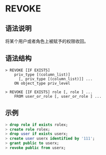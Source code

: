 # **REVOKE**

## **语法说明**

将某个用户或者角色上被赋予的权限收回。

## **语法结构**

```
> REVOKE [IF EXISTS]
    priv_type [(column_list)]
      [, priv_type [(column_list)]] ...
    ON object_type priv_level

> REVOKE [IF EXISTS] role [, role ] ...
    FROM user_or_role [, user_or_role ] ...
```

## **示例**

```sql
> drop role if exists rolex;
> create role rolex;
> drop user if exists userx;
> create user userx identified by '111';
> grant public to userx;
> revoke public from userx;
```
